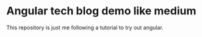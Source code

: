 # Angular tech blog demo like medium

This repository is just me following a tutorial to try out angular.
